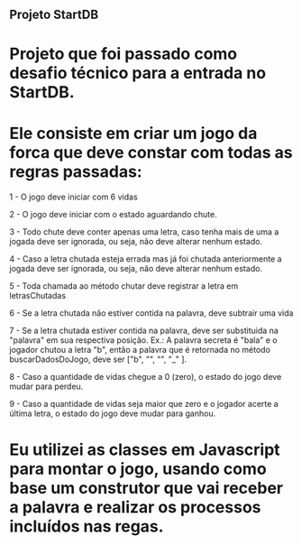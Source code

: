 ## Projeto StartDB

# Projeto que foi passado como desafio técnico para a entrada no StartDB. 
# Ele consiste em criar um jogo da forca que deve constar com todas as regras passadas:

1 - O jogo deve iniciar com 6 vidas

2 - O jogo deve iniciar com o estado aguardando chute.

3 - Todo chute deve conter apenas uma letra, caso tenha mais de uma a jogada deve ser ignorada, ou seja, não deve alterar nenhum estado.

4 - Caso a letra chutada esteja errada mas já foi chutada anteriormente a jogada deve ser ignorada, ou seja, não deve alterar nenhum estado.

5 - Toda chamada ao método chutar deve registrar a letra em letrasChutadas

6 - Se a letra chutada não estiver contida na palavra, deve subtrair uma vida

7 - Se a letra chutada estiver contida na palavra, deve ser substituida na "palavra" em sua respectiva posição. Ex.: A palavra secreta é "bala" e o jogador chutou a letra "b", então a palavra que é retornada no método buscarDadosDoJogo, deve ser ["b", "", "", "_" ].

8 - Caso a quantidade de vidas chegue a 0 (zero), o estado do jogo deve mudar para perdeu.

9 - Caso a quantidade de vidas seja maior que zero e o jogador acerte a última letra, o estado do jogo deve mudar para ganhou.

# Eu utilizei as classes em Javascript para montar o jogo, usando como base um construtor que vai receber a palavra e realizar os processos incluídos nas regas.
